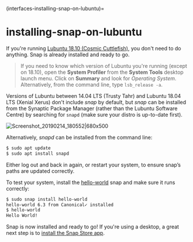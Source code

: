(interfaces-installing-snap-on-lubuntu)=
# installing-snap-on-lubuntu

If you're running [Lubuntu 18.10 (Cosmic Cuttlefish)](https://lubuntu.me/cosmic-released/), you don't need to do anything. Snap is already installed and ready to go.

> If you need to know which version of Lubuntu you're running (except on 18.10), open the **System Profiler** from the **System Tools** desktop launch menu. Click on **Summary** and look for *Operating  System*. Alternatively, from the command line, type `lsb_release -a`.

Versions of Lubuntu between 14.04 LTS (Trusty Tahr) and Lubuntu 18.04 LTS (Xenial Xerus)  don't include *snap* by default, but *snap* can be installed from the Synaptic Package Manager (rather than the Lubuntu Software Centre) by searching for `snapd` (make sure your distro is up-to-date first).

![Screenshot_20190214_180552|680x500](upload://eVq3ox2Q0HAWsCzLgc2q6ISdBxs.png)

Alternatively, *snapd* can be installed from the command line:

```bash
$ sudo apt update
$ sudo apt install snapd
```

Either log out and back in again, or restart your system, to ensure snap’s paths are updated correctly.

To test your system, install the [hello-world](https://snapcraft.io/hello-world) snap and make sure it runs correctly:

```bash
$ sudo snap install hello-world
hello-world 6.3 from Canonical✓ installed
$ hello-world
Hello World!
```

Snap is now installed and ready to go!  If you're using a desktop, a great next step is to [install the Snap Store app](/interfaces/installing-snap-store-app).

